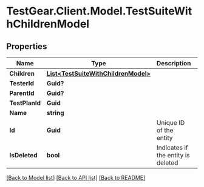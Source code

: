 # TestGear.Client.Model.TestSuiteWithChildrenModel

## Properties

Name | Type | Description | Notes
------------ | ------------- | ------------- | -------------
**Children** | [**List&lt;TestSuiteWithChildrenModel&gt;**](TestSuiteWithChildrenModel.md) |  | [optional] 
**TesterId** | **Guid?** |  | [optional] 
**ParentId** | **Guid?** |  | [optional] 
**TestPlanId** | **Guid** |  | [optional] 
**Name** | **string** |  | [optional] 
**Id** | **Guid** | Unique ID of the entity | [optional] 
**IsDeleted** | **bool** | Indicates if the entity is deleted | [optional] 

[[Back to Model list]](../README.md#documentation-for-models) [[Back to API list]](../README.md#documentation-for-api-endpoints) [[Back to README]](../README.md)

